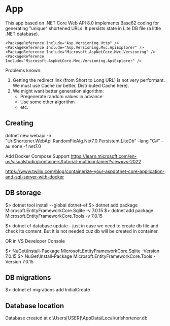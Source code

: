 # App

This app based on .NET Core Web API 8.0 implements Base62 coding for generating "unique" shortened URLs.
It persists state in Lite DB file (a little .NET database).


	<PackageReference Include="Asp.Versioning.Http" />
	<PackageReference Include="Asp.Versioning.Mvc.ApiExplorer" />
	<PackageReference Include="Microsoft.AspNetCore.Mvc.Versioning" />
	<PackageReference Include="Microsoft.AspNetCore.Mvc.Versioning.ApiExplorer" />


Problems known:
1. Getting the redirect link (from Short to Long URL) is not very performant. We must use Cache (or better, Distributed Cache here).
2. We might want better generation algorithm:
	- Pregenerate random values in advance
	- Use some other algorithm
	- etc.

## Creating

dotnet new webapi -n "UrlShortener.WebApi.RandomFixAlg.Net7.0.Persistent.LiteDb" -lang "C#" -au none -f net7.0

Add Docker Compose Support https://learn.microsoft.com/en-us/visualstudio/containers/tutorial-multicontainer?view=vs-2022

https://www.twilio.com/blog/containerize-your-aspdotnet-core-application-and-sql-server-with-docker

## DB storage

$> dotnet tool install --global dotnet-ef
$> dotnet add package Microsoft.EntityFrameworkCore.Sqlite -v 7.0.15
$> dotnet add package Microsoft.EntityFrameworkCore.Tools -v 7.0.15

$> dotnet ef database update   - just in case we need to create db file and check its content. But it is not needed cuz db will be created in container.

OR in VS Developer Console

$> NuGet\Install-Package Microsoft.EntityFrameworkCore.Sqlite -Version 7.0.15
$> NuGet\Install-Package Microsoft.EntityFrameworkCore.Tools -Version 7.0.15

## DB migrations

$> dotnet ef migrations add InitialCreate

## Database location

Database created at c:\Users\[USER]\AppData\Local\urlshortener.db


